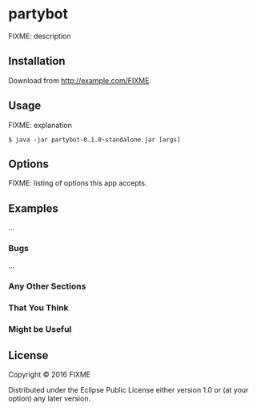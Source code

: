 # partybot

FIXME: description

## Installation

Download from http://example.com/FIXME.

## Usage

FIXME: explanation

    $ java -jar partybot-0.1.0-standalone.jar [args]

## Options

FIXME: listing of options this app accepts.

## Examples

...

### Bugs

...

### Any Other Sections
### That You Think
### Might be Useful

## License

Copyright © 2016 FIXME

Distributed under the Eclipse Public License either version 1.0 or (at
your option) any later version.
